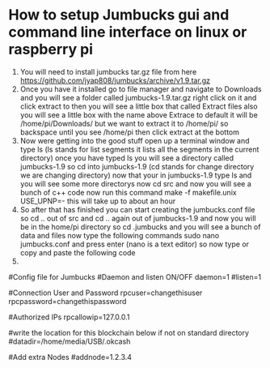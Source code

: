 # How to setup Jumbucks gui and command line interface on linux or raspberry pi 

1. You will need to install jumbucks tar.gz file from here https://github.com/jyap808/jumbucks/archive/v1.9.tar.gz 
2. Once you have it installed go to file manager and navigate to Downloads and you will see a folder called jumbucks-1.9.tar.gz right click on it and click extract to then you will see a little box that called Extract files also you will see a little box with the name above Extrace to default it will be /home/pi/Downloads/ but we want to extract it to /home/pi/ so backspace until you see /home/pi then click extract at the bottom
3. Now were getting into the good stuff open up a terminal window and type ls (ls stands for list segments it lists all the segments in the current directory) once you have typed ls you will see a directory called jumbucks-1.9 so cd into jumbucks-1.9 (cd stands for change directory we are changing directory) now that your in jumbucks-1.9 type ls and you will see some more directorys now cd src and now you will see a bunch of c++ code now run this command make -f makefile.unix USE_UPNP=- this will take up to about an hour 
4. So after that has finished you can start creating the jumbucks.conf file so cd .. out of src and cd .. again out of jumbucks-1.9 and now you will be in the home/pi directory so cd .jumbucks and you will see a bunch of data and files now type the following commands sudo nano jumbucks.conf and press enter (nano is a text editor) so now type or copy and paste the following code
5. 
#Config file for Jumbucks
#Daemon and listen ON/OFF 
daemon=1
#listen=1

#Connection User and Password
rpcuser=changethisuser
rpcpassword=changethispassword

#Authorized IPs
rpcallowip=127.0.0.1

#write the location for this blockchain below if not on standard directory
#datadir=/home/media/USB/.okcash

#Add extra Nodes
#addnode=1.2.3.4 

